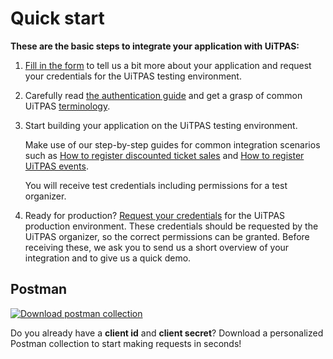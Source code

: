 # Quick start

**These are the basic steps to integrate your application with UiTPAS:**

1. [Fill in the form](https://forms.gle/NcAjVQv1jvEwKzAC9) to tell us a bit more about your application and request your credentials for the UiTPAS testing environment.

2. Carefully read [the authentication guide](https://publiq.stoplight.io/docs/authentication/docs/methods.md) and get a grasp of common UiTPAS [terminology](./terminology.md).

3. Start building your application on the UiTPAS testing environment.

   Make use of our step-by-step guides for common integration scenarios
   such as [How to register discounted ticket sales](./registering-ticket-sales.md) and [How to register UiTPAS events](./registering-events.md).

   You will receive test credentials including permissions for a test organizer.

4. Ready for production? [Request your credentials](https://forms.gle/CDdJfmeuNocYPSRc9) for the UiTPAS production environment. These credentials should be requested by the UiTPAS organizer, so the correct permissions can be granted. Before receiving these, we ask you to send us a short overview of your integration and to give us a quick demo.

## Postman

<!-- focus: false -->

[![Download postman collection](https://postman.publiq.be/postman-download.svg)](https://postman.publiq.be/?api=uitpas-api)

Do you already have a **client id** and **client secret**?
Download a personalized Postman collection to start making requests in seconds!
